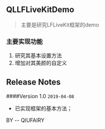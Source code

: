 ## QLLFLiveKitDemo

> 主要是研究LFLiveKit框架的demo

### 主要实现功能
1. 研究其基本设置方法
2. 增加对其美颜的自定义



Release Notes
---------------- 

####Version 1.0  `2019-04-08`

- 已实现框架的基本方法；




BY -- QIUFAIRY